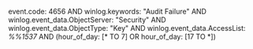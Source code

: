 event.code: 4656 AND winlog.keywords: "Audit Failure" AND winlog.event_data.ObjectServer: "Security" AND winlog.event_data.ObjectType: "Key" AND winlog.event_data.AccessList: *%%1537* AND (hour_of_day: [* TO 7] OR hour_of_day: [17 TO *])
